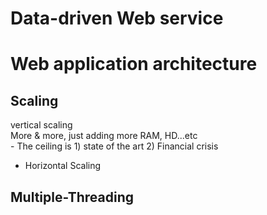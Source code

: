 
# Data-driven Web service  

# Web application architecture  

## Scaling  

vertical scaling  
 More & more, just adding more RAM, HD...etc  
	- The ceiling is 1) state of the art 2) Financial crisis
- Horizontal Scaling  
 

## Multiple-Threading
<!--stackedit_data:
eyJoaXN0b3J5IjpbLTEyNTMyMzM0NDBdfQ==
-->
